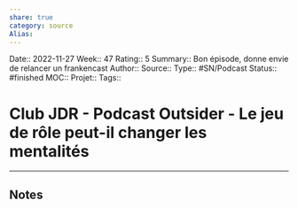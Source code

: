 ```yaml
---
share: true 
category: source
Alias:
---
```

Date:: 2022-11-27
Week:: 47
Rating:: 5
Summary:: Bon épisode, donne envie de relancer un frankencast
Author::
Source:: 
Type:: #SN/Podcast 
Status:: #finished 
MOC::
Projet:: 
Tags:: 

# Club JDR - Podcast Outsider - Le jeu de rôle peut-il changer les mentalités


***

## Notes
